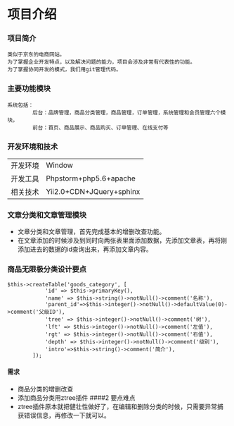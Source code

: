 # 项目介绍
### 项目简介
```angular2html
类似于京东的电商网站。
为了掌握企业开发特点，以及解决问题的能力，项目会涉及非常有代表性的功能。
为了掌握协同开发的模式，我们用git管理代码。
```
### 主要功能模块
```angular2html
系统包括：
        后台：品牌管理，商品分类管理，商品管理，订单管理，系统管理和会员管理六个模块。
        前台：首页、商品展示、商品购买、订单管理、在线支付等
```
### 开发环境和技术
<table>
<tr><td>开发环境</td><td>Window</td></tr>
<tr><td>开发工具</td><td>Phpstorm+php5.6+apache</td></tr>
<tr><td>相关技术</td><td>Yii2.0+CDN+JQuery+sphinx</td></tr>
</table>



### 文章分类和文章管理模块
* 文章分类和文章管理，首先完成基本的增删改查功能。
* 在文章添加的时候涉及到同时向两张表里面添加数据，先添加文章表，再将刚添加进去的数据的id查询出来，再添加文章内容。

###  商品无限极分类设计要点
```
$this->createTable('goods_category', [
            'id' => $this->primaryKey(),
            'name' => $this->string()->notNull()->comment('名称'),
            'parent_id'=>$this->integer()->notNull()->defaultValue(0)->comment('父级ID'),
            'tree' => $this->integer()->notNull()->comment('树'),
            'lft' => $this->integer()->notNull()->comment('左值'),
            'rgt' => $this->integer()->notNull()->comment('右值'),
            'depth' => $this->integer()->notNull()->comment('级别'),
            'intro'=>$this->string()->comment('简介'),
        ]);
```
#### 需求
* 商品分类的增删改查
* 添加商品分类用ztree插件
####2 要点难点
* ztree插件原本就把健壮性做好了，在编辑和删除分类的时候，只需要异常捕获错误信息，再修改一下就可以。